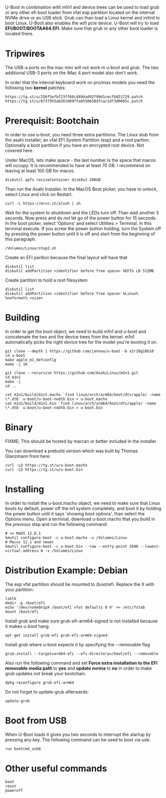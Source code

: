 U-Boot in combination with m1n1 and device trees can be used to load grub or
any other efi boot loader from vfat esp partition located on the internal NVMe drive
or an USB stick. Grub can than load a Linux kernel and initird to boot Linux. U-Boot
also enables the wifi pcie device. U-Boot will try to load **EFI/BOOT/BOOTAA64.EFI**.
Make sure that grub or any other boot loader is located there.

# Tripwires

The USB-a ports on the mac mini will not work in u-boot and grub. The two additional USB-3 ports on the iMac 4 port model also don't work.

In order that the internal keyboard work on pro/max models you need the following two **kernel** patches:

```
https://tg.st/u/256f5efbf23ff68c489dad92f99d1cecfb021729.patch
https://tg.st/u/8737955a0263d09ffa8550658dfcac1df3d0665c.patch
```
# Prerequisit: Bootchain

In order to use u-boot, you need three extra partitions: The Linux stub from
the asahi installer, an vfat EFI System Partition (esp) and a root partion.
Optionally a boot partition if you have an encrypted root device. Not covered here.

Under MacOS, lets make space - the last number is the space that macos will
occupy. It is recommended to have at least 70 GB. I recommend on leaving at
least 100 GB for macos.
```
diskutil apfs resizeContainer disk0s2 200GB
```

Than run the Asahi Installer. In the MacOS Boot picker, you have to unlock,
select Linux and click on Restart.

```
curl -L https://mrcn.st/alxsh | sh
```

Wait for the system to shutdown and the LEDs turn off. Than wait another 5 seconds. Now press and do _not_ let go of the power button for 15 seconds.  In the boot picker, select 'Options' and select Utilities > Terminal. In this terminal execute. If you screw the power button holding, turn the System off by pressing the power button until it is off and start from the beginning of this paragraph.

```
/Volumes/Linux/step2.sh
```

Create an EFI parition because the final layout will have that
```
diskutil list
diskutil addPartition <identifier before free space> %EFI% LB 512MB
```

Create partition to hold a root filesystem
```
diskutil list
diskutil addPartition <identifier before free space> %Linux% %noformat% <size>
```

# Building
In order to get the boot object, we need to build m1n1 and u-boot and
concatenate the two and the device trees from the kernel. m1n1 automatically
picks the right device tree for the model you're booting it on.

```
git clone --depth 1 https://github.com/jannau/u-boot -b x2r10g10b10
cd u-boot
make apple_m1_defconfig
make -j 16

git clone --recursive https://github.com/AsahiLinux/m1n1.git
cd m1n1
make -j
cd ..

cat m1n1/build/m1n1.macho `find linux/arch/arm64/boot/dts/apple/ -name \*.dtb` u-boot/u-boot-nodtb.bin > u-boot.macho
cat m1n1/build/m1n1.bin `find linux/arch/arm64/boot/dts/apple/ -name \*.dtb` u-boot/u-boot-nodtb.bin > u-boot.bin
```

# Binary

FIXME; This should be hosted by marcan or better included in the installer

You can download a prebuild version which was built by Thomas Glanzmann from here:
```
curl -LO https://tg.st/u/u-boot.macho
curl -LO https://tg.st/u/u-boot.bin
```

# Installing
In order to install the u-boot.macho object, we need to make sure that Linux
boots by default, power off the m1 system completely, and boot it by holding
the power button until it says 'showing boot options', than select the Options
menu. Open a terminal, download u-boot.macho that you build in the previous
step and run the following command:

```
# <= MaOS 12.0.1
kmutil configure-boot -c u-boot.macho -v /Volumes/Linux
# Macos 12.1 and newer
kmutil configure-boot -c u-boot.bin --raw --entry-point 2048 --lowest-virtual-address 0 -v /Volumes/Linux
```

# Distribution Example: Debian

The esp vfat partition should be mounted to /boot/efi. Replace the X with your partition:

```
lsblk
mkdir -p /boot/efi
echo '/dev/nvme0n1pX /boot/efi vfat defaults 0 0' >> /etc/fstab
mount /boot/efi
```

Install grub and make sure grub-efi-arm64-signed is not installed because it makes u-boot hang.

```
apt-get install grub-efi grub-efi-arm64-signed-
```

Install grub where u-boot expects it by specifying the --removable flag

```
grub-install --target=arm64-efi --efi-directory=/boot/efi --removable
```

Also run the following command and set **Force extra installation to the EFI**
**removable media path** to **yes** and **update nvrma** to **no** in order to make grub updates not break your
bootchain.

```
dpkg-reconfigure grub-efi-arm64
```

Do not forget to update-grub afterwards:

```
update-grub
```

# Boot from USB

When U-Boot loads it gives you two seconds to interrupt the startup by pressing
any key. The following command can be used to boot via usb:

```
run bootcmd_usb0
```

# Other useful commands

```
boot
reset
poweroff
```
